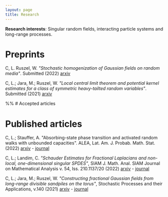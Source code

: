 ```yaml
---
layout: page
title: Research
---
```


**Research interests**: Singular random fields, interacting particle systems and long-range processes.

# Preprints
C, L. Ruszel, W. _"Stochastic homogenization of Gaussian fields on random media"_. Submitted (2022)
[arxiv](https://arxiv.org/abs/2201.12013)

C, L.; Jara, M.; Ruszel, W. _"Local central limit theorem and potential kernel estimates for a class of symmetric heavy-tailted random variables"_. Submitted (2021)
[arxiv](https://arxiv.org/abs/2101.01609)

%% # Accepted articles

# Published articles
C, L.; Stauffer, A. "Absorbing-state phase transition and activated random walks with unbounded capacities". 
ALEA, Lat. Am. J. Probab. Math. Stat. (2022)
[arxiv](https://arxiv.org/abs/2108.03038) - [journal](https://alea.impa.br/articles/v19/19-46.pdf)

C, L.; Landim, C. _"Schauder Estimates for Fractional Laplacians and non-local, one-dimensional singular SPDES"_,  SIAM J. Math. Anal. SIAM Journal on Mathematical Analysis v. 54, Iss. 210.1137/20 (2022)
[arxiv](https://arxiv.org/abs/1912.11869) - [journal](https://epubs.siam.org/doi/abs/10.1137/20M1382829)

C, L.; Jara, M.; Ruszel, W. _"Constructing fractional Gaussian fields from long-range divisible sandpiles on the torus"_, Stochastic Processes and their Applications, v.140 (2021)
[arxiv](https://arxiv.org/abs/1808.06078) - [journal](https://www.sciencedirect.com/science/article/pii/S0304414921000995)
